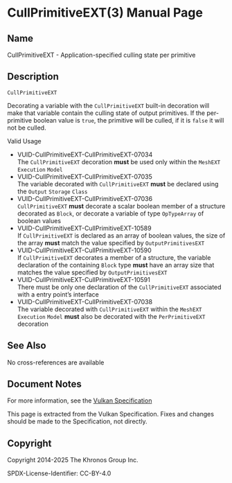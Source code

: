 # CullPrimitiveEXT(3) Manual Page

## Name

CullPrimitiveEXT - Application-specified culling state per primitive



## [](#_description)Description

`CullPrimitiveEXT`

Decorating a variable with the `CullPrimitiveEXT` built-in decoration will make that variable contain the culling state of output primitives. If the per-primitive boolean value is `true`, the primitive will be culled, if it is `false` it will not be culled.

Valid Usage

- [](#VUID-CullPrimitiveEXT-CullPrimitiveEXT-07034)VUID-CullPrimitiveEXT-CullPrimitiveEXT-07034  
  The `CullPrimitiveEXT` decoration **must** be used only within the `MeshEXT` `Execution` `Model`
- [](#VUID-CullPrimitiveEXT-CullPrimitiveEXT-07035)VUID-CullPrimitiveEXT-CullPrimitiveEXT-07035  
  The variable decorated with `CullPrimitiveEXT` **must** be declared using the `Output` `Storage` `Class`
- [](#VUID-CullPrimitiveEXT-CullPrimitiveEXT-07036)VUID-CullPrimitiveEXT-CullPrimitiveEXT-07036  
  `CullPrimitiveEXT` **must** decorate a scalar boolean member of a structure decorated as `Block`, or decorate a variable of type `OpTypeArray` of boolean values
- [](#VUID-CullPrimitiveEXT-CullPrimitiveEXT-10589)VUID-CullPrimitiveEXT-CullPrimitiveEXT-10589  
  If `CullPrimitiveEXT` is declared as an array of boolean values, the size of the array **must** match the value specified by `OutputPrimitivesEXT`
- [](#VUID-CullPrimitiveEXT-CullPrimitiveEXT-10590)VUID-CullPrimitiveEXT-CullPrimitiveEXT-10590  
  If `CullPrimitiveEXT` decorates a member of a structure, the variable declaration of the containing `Block` type **must** have an array size that matches the value specified by `OutputPrimitivesEXT`
- [](#VUID-CullPrimitiveEXT-CullPrimitiveEXT-10591)VUID-CullPrimitiveEXT-CullPrimitiveEXT-10591  
  There must be only one declaration of the `CullPrimitiveEXT` associated with a entry point’s interface
- [](#VUID-CullPrimitiveEXT-CullPrimitiveEXT-07038)VUID-CullPrimitiveEXT-CullPrimitiveEXT-07038  
  The variable decorated with `CullPrimitiveEXT` within the `MeshEXT` `Execution` `Model` **must** also be decorated with the `PerPrimitiveEXT` decoration

## [](#_see_also)See Also

No cross-references are available

## [](#_document_notes)Document Notes

For more information, see the [Vulkan Specification](https://registry.khronos.org/vulkan/specs/latest/html/vkspec.html#CullPrimitiveEXT)

This page is extracted from the Vulkan Specification. Fixes and changes should be made to the Specification, not directly.

## [](#_copyright)Copyright

Copyright 2014-2025 The Khronos Group Inc.

SPDX-License-Identifier: CC-BY-4.0